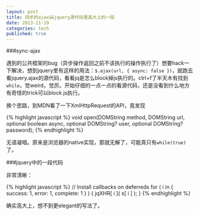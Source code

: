 ```yaml
---
layout: post
title: 同步的ajax&&jquery源代码里高大上的一段
date: 2013-11-19
categories: tech
published: true
---
```


###sync-ajax

遇到的公共框架的bug（异步操作返回之前不该执行的操作执行了）想要hack一下解决，想到jquery里有这样的用法：`$.ajax(url, { async: false })`，就跑去看jquery.ajax的源代码，看看jq是怎么block掉js执行的。ctrl+f了半天木有找到`while`，觉weird，觉厉。开始仔细的一点一点的看源代码，还是没看到什么地方有奇怪的trick可以block js执行。

<!--more-->

换个思路，到MDN看了一下XmlHttpRequest的API，竟发现

{% highlight javascript %}
void open(DOMString method, DOMString url, optional boolean async, optional DOMString? user, 
optional DOMString? password);
{% endhighlight %}

无语凝咽。原来是浏览器的native实现，那就无解了，可能真只有`while(true)`了。

###jquery中的一段代码

非常清晰：

{% highlight javascript %}
// Install callbacks on deferreds
for ( i in { success: 1, error: 1, complete: 1 } ) {
	jqXHR[ i ]( s[ i ] );
}
{% endhighlight %}

确实高大上，想不到更elegant的写法了。